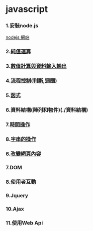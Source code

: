 # javascript
### 1.安裝node.js
[nodejs 網站](https://nodejs.org/en/)

### 2.[純值運算](./純值運算)

### 3.[數值計算與資料輸入輸出](./數值計算與資料輸入輸出)

### 4.[流程控制(判斷,迴圈)](./流程控制)

### 5.[函式](./函式)

### 6.資料結構(陣列和物件)(./資料結構)

### 7.[時間操作](./時間操作)

### 8.[字串的操作](./字串的操作)

### 6.[改變網頁內容](./改變網頁內容)

### 7.DOM

### 8.使用者互動

### 9.Jquery

### 10.Ajax

### 11.使用Web Api